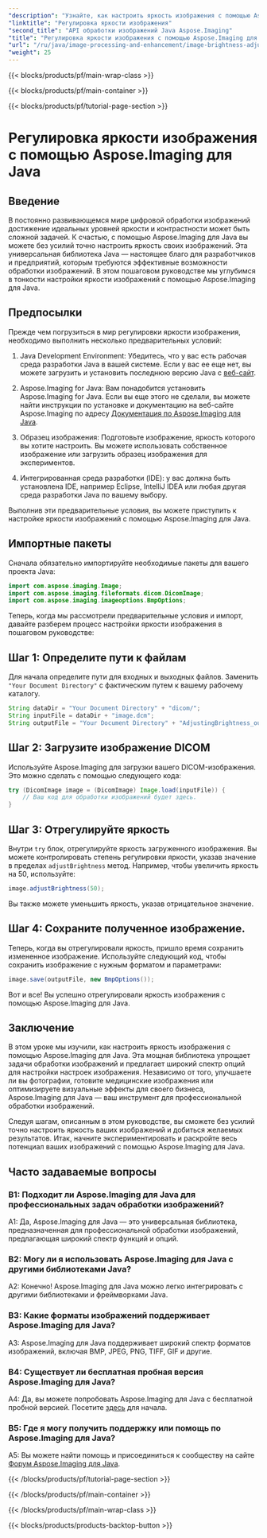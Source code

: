 ```yaml
---
"description": "Узнайте, как настроить яркость изображения с помощью Aspose.Imaging для Java. Улучшайте свои изображения без усилий с помощью этого всеобъемлющего руководства."
"linktitle": "Регулировка яркости изображения"
"second_title": "API обработки изображений Java Aspose.Imaging"
"title": "Регулировка яркости изображения с помощью Aspose.Imaging для Java"
"url": "/ru/java/image-processing-and-enhancement/image-brightness-adjustment/"
"weight": 25
---
```


{{< blocks/products/pf/main-wrap-class >}}

{{< blocks/products/pf/main-container >}}

{{< blocks/products/pf/tutorial-page-section >}}

# Регулировка яркости изображения с помощью Aspose.Imaging для Java

## Введение

В постоянно развивающемся мире цифровой обработки изображений достижение идеальных уровней яркости и контрастности может быть сложной задачей. К счастью, с помощью Aspose.Imaging для Java вы можете без усилий точно настроить яркость своих изображений. Эта универсальная библиотека Java — настоящее благо для разработчиков и предприятий, которым требуются эффективные возможности обработки изображений. В этом пошаговом руководстве мы углубимся в тонкости настройки яркости изображений с помощью Aspose.Imaging для Java.

## Предпосылки

Прежде чем погрузиться в мир регулировки яркости изображения, необходимо выполнить несколько предварительных условий:

1. Java Development Environment: Убедитесь, что у вас есть рабочая среда разработки Java в вашей системе. Если у вас ее еще нет, вы можете загрузить и установить последнюю версию Java с [веб-сайт](https://www.oracle.com/java/technologies/javase-downloads).

2. Aspose.Imaging for Java: Вам понадобится установить Aspose.Imaging for Java. Если вы еще этого не сделали, вы можете найти инструкции по установке и документацию на веб-сайте Aspose.Imaging по адресу [Документация по Aspose.Imaging для Java](https://reference.aspose.com/imaging/java/).

3. Образец изображения: Подготовьте изображение, яркость которого вы хотите настроить. Вы можете использовать собственное изображение или загрузить образец изображения для экспериментов.

4. Интегрированная среда разработки (IDE): у вас должна быть установлена IDE, например Eclipse, IntelliJ IDEA или любая другая среда разработки Java по вашему выбору.

Выполнив эти предварительные условия, вы можете приступить к настройке яркости изображений с помощью Aspose.Imaging для Java.

## Импортные пакеты

Сначала обязательно импортируйте необходимые пакеты для вашего проекта Java:

```java
import com.aspose.imaging.Image;
import com.aspose.imaging.fileformats.dicom.DicomImage;
import com.aspose.imaging.imageoptions.BmpOptions;
```

Теперь, когда мы рассмотрели предварительные условия и импорт, давайте разберем процесс настройки яркости изображения в пошаговом руководстве:

## Шаг 1: Определите пути к файлам

Для начала определите пути для входных и выходных файлов. Заменить `"Your Document Directory"` с фактическим путем к вашему рабочему каталогу.

```java
String dataDir = "Your Document Directory" + "dicom/";
String inputFile = dataDir + "image.dcm";
String outputFile = "Your Document Directory" + "AdjustingBrightness_out.bmp";
```

## Шаг 2: Загрузите изображение DICOM

Используйте Aspose.Imaging для загрузки вашего DICOM-изображения. Это можно сделать с помощью следующего кода:

```java
try (DicomImage image = (DicomImage) Image.load(inputFile)) {
    // Ваш код для обработки изображений будет здесь.
}
```

## Шаг 3: Отрегулируйте яркость

Внутри `try` блок, отрегулируйте яркость загруженного изображения. Вы можете контролировать степень регулировки яркости, указав значение в пределах `adjustBrightness` метод. Например, чтобы увеличить яркость на 50, используйте:

```java
image.adjustBrightness(50);
```

Вы также можете уменьшить яркость, указав отрицательное значение.

## Шаг 4: Сохраните полученное изображение.

Теперь, когда вы отрегулировали яркость, пришло время сохранить измененное изображение. Используйте следующий код, чтобы сохранить изображение с нужным форматом и параметрами:

```java
image.save(outputFile, new BmpOptions());
```

Вот и все! Вы успешно отрегулировали яркость изображения с помощью Aspose.Imaging для Java.

## Заключение

В этом уроке мы изучили, как настроить яркость изображения с помощью Aspose.Imaging для Java. Эта мощная библиотека упрощает задачи обработки изображений и предлагает широкий спектр опций для настройки настроек изображения. Независимо от того, улучшаете ли вы фотографии, готовите медицинские изображения или оптимизируете визуальные эффекты для своего бизнеса, Aspose.Imaging для Java — ваш инструмент для профессиональной обработки изображений.

Следуя шагам, описанным в этом руководстве, вы сможете без усилий точно настроить яркость ваших изображений и добиться желаемых результатов. Итак, начните экспериментировать и раскройте весь потенциал ваших изображений с помощью Aspose.Imaging для Java.

## Часто задаваемые вопросы

### В1: Подходит ли Aspose.Imaging для Java для профессиональных задач обработки изображений?

A1: Да, Aspose.Imaging для Java — это универсальная библиотека, предназначенная для профессиональной обработки изображений, предлагающая широкий спектр функций и опций.

### В2: Могу ли я использовать Aspose.Imaging для Java с другими библиотеками Java?

A2: Конечно! Aspose.Imaging для Java можно легко интегрировать с другими библиотеками и фреймворками Java.

### В3: Какие форматы изображений поддерживает Aspose.Imaging для Java?

A3: Aspose.Imaging для Java поддерживает широкий спектр форматов изображений, включая BMP, JPEG, PNG, TIFF, GIF и другие.

### В4: Существует ли бесплатная пробная версия Aspose.Imaging для Java?

A4: Да, вы можете попробовать Aspose.Imaging для Java с бесплатной пробной версией. Посетите [здесь](https://releases.aspose.com/) для начала.

### В5: Где я могу получить поддержку или помощь по Aspose.Imaging для Java?

A5: Вы можете найти помощь и присоединиться к сообществу на сайте [Форум Aspose.Imaging для Java](https://forum.aspose.com/).

{{< /blocks/products/pf/tutorial-page-section >}}

{{< /blocks/products/pf/main-container >}}

{{< /blocks/products/pf/main-wrap-class >}}

{{< blocks/products/products-backtop-button >}}